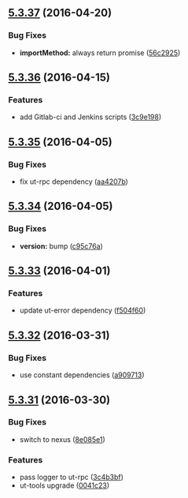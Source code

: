 <a name="5.3.37"></a>
## [5.3.37](https://git.softwaregroup-bg.com/ut5/ut-bus/compare/v5.3.36...v5.3.37) (2016-04-20)


### Bug Fixes

* **importMethod:** always return promise ([56c2925](https://git.softwaregroup-bg.com/ut5/ut-bus/commit/56c2925))



<a name="5.3.36"></a>
## [5.3.36](https://git.softwaregroup-bg.com/ut5/ut-bus/compare/v5.3.35...v5.3.36) (2016-04-15)


### Features

* add Gitlab-ci and Jenkins scripts ([3c9e198](https://git.softwaregroup-bg.com/ut5/ut-bus/commit/3c9e198))



<a name="5.3.35"></a>
## [5.3.35](https://git.softwaregroup-bg.com/ut5/ut-bus/compare/v5.3.34...v5.3.35) (2016-04-05)


### Bug Fixes

* fix ut-rpc dependency ([aa4207b](https://git.softwaregroup-bg.com/ut5/ut-bus/commit/aa4207b))



<a name="5.3.34"></a>
## [5.3.34](https://git.softwaregroup-bg.com/ut5/ut-bus/compare/v5.3.33...v5.3.34) (2016-04-05)


### Bug Fixes

* **version:** bump ([c95c76a](https://git.softwaregroup-bg.com/ut5/ut-bus/commit/c95c76a))



<a name="5.3.33"></a>
## [5.3.33](https://git.softwaregroup-bg.com/ut5/ut-bus/compare/v5.3.32...v5.3.33) (2016-04-01)


### Features

* update ut-error dependency ([f504f60](https://git.softwaregroup-bg.com/ut5/ut-bus/commit/f504f60))



<a name="5.3.32"></a>
## [5.3.32](https://git.softwaregroup-bg.com/ut5/ut-bus/compare/v5.3.31...v5.3.32) (2016-03-31)


### Bug Fixes

* use constant dependencies ([a909713](https://git.softwaregroup-bg.com/ut5/ut-bus/commit/a909713))



<a name="5.3.31"></a>
## [5.3.31](https://git.softwaregroup-bg.com/ut5/ut-bus/compare/v5.3.29...v5.3.31) (2016-03-30)


### Bug Fixes

* switch to nexus ([8e085e1](https://git.softwaregroup-bg.com/ut5/ut-bus/commit/8e085e1))

### Features

* pass logger to ut-rpc ([3c4b3bf](https://git.softwaregroup-bg.com/ut5/ut-bus/commit/3c4b3bf))
* ut-tools upgrade ([0041c23](https://git.softwaregroup-bg.com/ut5/ut-bus/commit/0041c23))



